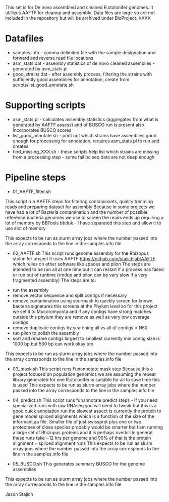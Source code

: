 This set is for De novo assembled and cleaned R.stolonifer genomes. It utillizes AAFTF for cleanup and assembly.
Data files are large so are not included in the repository but will be archived under BioProject; XXXX

Datafiles
=====

* samples.info - comma delimited file with the sample designation and forward and reverse read file locations
* asm_stats.dat - assembly statistics of de novo cleaned assemblies - generated by asm_stats.pl
* good_strains.dat - after assembly process, filtering the strains with sufficiently good assemblies for annotation, create from scripts/list_good_annotate.sh


Supporting scripts
======
* asm_stats.pl - calculates assembly statistics (aggregates from what is generated by AAFTF assess) and of BUSCO run is present also incorporates BUSCO scores
* list_good_annotate.sh - print out which strains have assemblies good enough for processing for annotation, requires asm_stats.pl to run and createa
* find_missing_XXX.sh - these scripts help list which strains are missing from a processing step - some fail bc seq data are not deep enough

Pipeline steps
=====
* 01_AAFTF_filter.sh

This script run AAFTF steps for filtering contaminants, quality trimming reads and preparing dataset for assembly
Because in some projects we have had a lot of Bacteria contamination and the number of possible reference bacteria genomes
we use to screen the reads ends up requiring a lot of memory by BBTools bbduk - I have separated this step
and allow it to use alot of memory

This expects to be run as slurm array jobs where the number passed into the array corresponds
to the line in the samples.info file

* 02_AAFTF.sh
This script runs genome assembly for the Rhizopus stolonifer project
It uses AAFTF https://github.com/stajichlab/AAFTF
which relies on other software like spades and pilon
The steps are intended to be run all at one time but it can restart if a process has failed
or run out of runtime (rmdup and pilon can be very slow if a very fragmented assembly)
The steps are to:
- run the assembly
- remove vector sequence and split contigs if necessary
- remove contamination using sourmash to quickly screen for known bacteria signatures
   this screens at the Phylum level so for this project we set it to Mucoromycota and if
   any contigs have strong matches outside this phylum they are remove as well as
   very low coverage contigs
 - remove duplicate contigs by searching all vs all of contigs < N50
 - run pilon to polish the assembly
 - sort and rename contigs largest to smallest
 currently min contig size is 1000 bp but 500 bp can work okay too

This expects to be run as slurm array jobs where the number passed into the array corresponds
to the line in the samples.info file

* 03_mask.sh
This script runs Funannotate mask step
Because this a project focused on population genomics we are assuming the repeat library
generated for one R.stolonifer is suitable for all to save time this is used
This expects to be run as slurm array jobs where the number passed into the array corresponds
to the line in the samples.info file

* 04_predict.sh
This script runs funannotate predict steps - if you need specialized runs with raw RNAseq you will need to tweak
but this is a good quick annotation run
the slowest aspect is currently the protein to gene model spliced alignments which is a function of
the size of the informant.aa file. Smaller file of just swissprot plus one or two proteomes of close species
probably would be smarter but I am running a large set of Rhizopus proteins and it is perhaps overkill
in general these runs take ~12 hrs per genome and 90% of that is the protein alignment + spliced alignment runs
This expects to be run as slurm array jobs where the number passed into the array corresponds
to the line in the samples.info file

* 05_BUSCO.sh
This generates summary BUSCO for the genome assemblies

This expects to be run as slurm array jobs where the number passed into the array corresponds
to the line in the samples.info file

Jason Stajich
